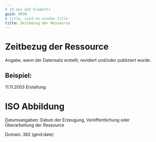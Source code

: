 ```yaml
---
# ID des GUI Elements
guid: 5030
# title, used as window title
title: Zeitbezug der Ressource
---
```


# Zeitbezug der Ressource

Angabe, wann der Datensatz erstellt, revidiert und/oder publiziert wurde.

## Beispiel:

11.11.2003 Erstellung

# ISO Abbildung

Datumsangaben: Datum der Erzeugung, Veröffentlichung oder Überarbeitung der Ressource

Domain: 362 (gmd:date)
